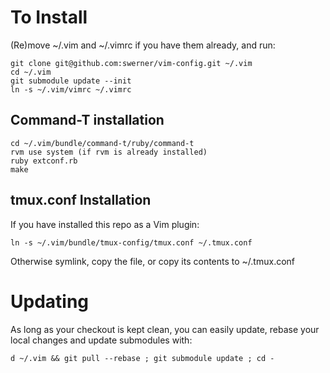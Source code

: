 # To Install

(Re)move ~/.vim and ~/.vimrc if you have them already, and run:

    git clone git@github.com:swerner/vim-config.git ~/.vim
    cd ~/.vim
    git submodule update --init
    ln -s ~/.vim/vimrc ~/.vimrc

## Command-T installation

    cd ~/.vim/bundle/command-t/ruby/command-t
    rvm use system (if rvm is already installed)
    ruby extconf.rb
    make
    
## tmux.conf Installation
If you have installed this repo as a Vim plugin:

    ln -s ~/.vim/bundle/tmux-config/tmux.conf ~/.tmux.conf

Otherwise symlink, copy the file, or copy its contents to ~/.tmux.conf

# Updating

As long as your checkout is kept clean, you can easily update, rebase your local changes and update submodules with:

    d ~/.vim && git pull --rebase ; git submodule update ; cd -
